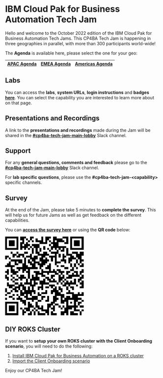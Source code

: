 # IBM Cloud Pak for Business Automation Tech Jam

Hello and welcome to the October 2022 edition of the IBM Cloud Pak for Business Automation Tech Jams. This CP4BA Tech Jam is happening in three geographies in parallel, with more than 300 participants world-wide!

The **Agenda** is available here, please select the one for your geo:

| [APAC Agenda](/Agenda/%5BCP4BA%20Tech%20Jam%202022.10.25%5D%20APAC%20Agenda.pdf) | [EMEA Agenda](/Agenda/%5BCP4BA%20Tech%20Jam%202022.10.25%5D%20EMEA%20Agenda.pdf) | [Americas Agenda](/Agenda/%5BCP4BA%20Tech%20Jam%202022.10.25%5D%20Americas%20Agenda.pdf) |
| ------------------------------------------------------------ | ------------------------------------------------------------ | ------------------------------------------------------------ |

## Labs

You can access the **labs**, **system URLs**, **login instructions** and **badges** **[here](/Labs.md)**. You can select the capability you are interested to learn more about on that page.

## Presentations and Recordings

A link to the **presentations and recordings** made during the Jam will be shared in the **[#cp4ba-tech-jam-main-lobby](https://ibm-cloudpak-partners.slack.com/archives/C0476PD1T5X)** Slack channel.

## Support

For any **general questions, comments and feedback** please go to the **[#cp4ba-tech-jam-main-lobby](https://ibm-cloudpak-partners.slack.com/archives/C0476PD1T5X)** Slack channel.

For **lab specific questions**, please use the **#cp4ba-tech-jam-\<capability\>** specific channels.  

## Survey

At the end of the Jam, please take 5 minutes to **complete the survey**. This will help us for future Jams as well as get feedback on the different capabilities.

You can **[access the survey here](https://www.surveymonkey.com/r/CP4BATechJam2022)** or using the **QR code** below:

![Survey QR Code](survey-qrcode.png)

## DIY ROKS Cluster

If you want to **setup your own ROKS cluster with the Client Onboarding scenario**, you will need to do the following:

1. [Install IBM Cloud Pak for Business Automation on a ROKS cluster](https://github.com/IBM/cp4ba-rapid-deployment)
2. [Import the Client Onboarding scenario](https://github.com/IBM/cp4ba-client-onboarding-scenario)

Enjoy our CP4BA Tech Jam!
